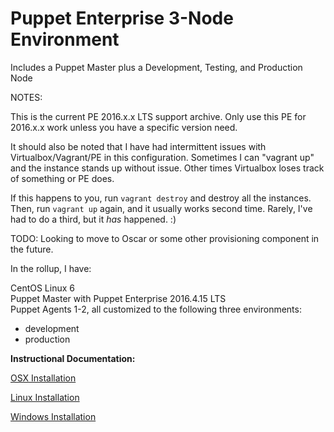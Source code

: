 # Puppet Enterprise 3-Node Environment
Includes a Puppet Master plus a Development, Testing, and Production Node

NOTES:

This is the current PE 2016.x.x LTS support archive. Only use this PE for 2016.x.x work unless
you have a specific version need.

It should also be noted that I have had intermittent issues with Virtualbox/Vagrant/PE in this
configuration. Sometimes I can "vagrant up" and the instance stands up without issue. Other times
Virtualbox loses track of something or PE does.


If this happens to you, run `vagrant destroy` and destroy all the instances.
Then, run `vagrant up` again, and it usually works second time. Rarely,
I've had to do a third, but it _has_ happened. :)

TODO: Looking to move to Oscar or some other provisioning component in the future.

In the rollup, I have:

CentOS Linux 6<br>
Puppet Master with Puppet Enterprise 2016.4.15 LTS<br>
Puppet Agents 1-2, all customized to the following three environments:<br>
- development<br>
- production<br>

**Instructional Documentation:**

[OSX Installation](https://github.com/cvquesty/centos6-pe2016.4.15LTS/blob/master/docs/README_OSX.md)

[Linux Installation](https://github.com/cvquesty/centos6-pe2016.4.15LTS/blob/master/docs/README_Linux.md)

[Windows Installation](https://github.com/cvquesty/centos6-pe2016.4.15LTS/blob/master/docs/README_Winows.md)
